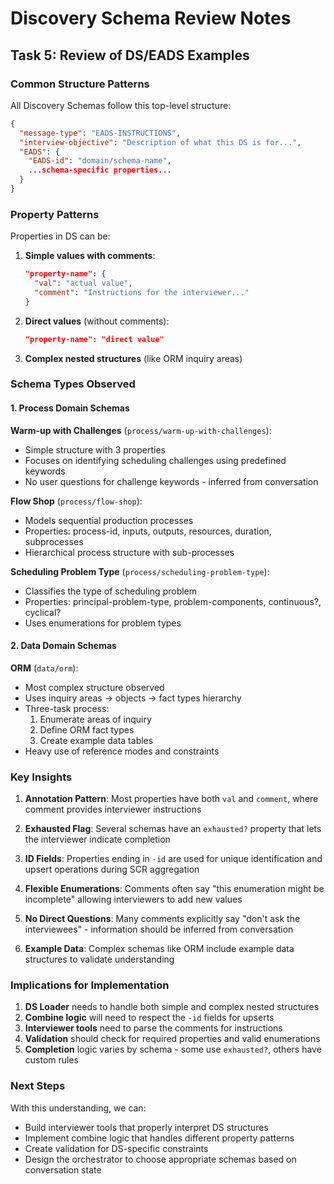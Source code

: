 # Discovery Schema Review Notes

## Task 5: Review of DS/EADS Examples

### Common Structure Patterns

All Discovery Schemas follow this top-level structure:
```json
{
  "message-type": "EADS-INSTRUCTIONS",
  "interview-objective": "Description of what this DS is for...",
  "EADS": {
    "EADS-id": "domain/schema-name",
    ...schema-specific properties...
  }
}
```

### Property Patterns

Properties in DS can be:
1. **Simple values with comments**:
   ```json
   "property-name": {
     "val": "actual value",
     "comment": "Instructions for the interviewer..."
   }
   ```

2. **Direct values** (without comments):
   ```json
   "property-name": "direct value"
   ```

3. **Complex nested structures** (like ORM inquiry areas)

### Schema Types Observed

#### 1. Process Domain Schemas

**Warm-up with Challenges** (`process/warm-up-with-challenges`):
- Simple structure with 3 properties
- Focuses on identifying scheduling challenges using predefined keywords
- No user questions for challenge keywords - inferred from conversation

**Flow Shop** (`process/flow-shop`):
- Models sequential production processes
- Properties: process-id, inputs, outputs, resources, duration, subprocesses
- Hierarchical process structure with sub-processes

**Scheduling Problem Type** (`process/scheduling-problem-type`):
- Classifies the type of scheduling problem
- Properties: principal-problem-type, problem-components, continuous?, cyclical?
- Uses enumerations for problem types

#### 2. Data Domain Schemas  

**ORM** (`data/orm`):
- Most complex structure observed
- Uses inquiry areas → objects → fact types hierarchy
- Three-task process:
  1. Enumerate areas of inquiry
  2. Define ORM fact types
  3. Create example data tables
- Heavy use of reference modes and constraints

### Key Insights

1. **Annotation Pattern**: Most properties have both `val` and `comment`, where comment provides interviewer instructions

2. **Exhausted Flag**: Several schemas have an `exhausted?` property that lets the interviewer indicate completion

3. **ID Fields**: Properties ending in `-id` are used for unique identification and upsert operations during SCR aggregation

4. **Flexible Enumerations**: Comments often say "this enumeration might be incomplete" allowing interviewers to add new values

5. **No Direct Questions**: Many comments explicitly say "don't ask the interviewees" - information should be inferred from conversation

6. **Example Data**: Complex schemas like ORM include example data structures to validate understanding

### Implications for Implementation

1. **DS Loader** needs to handle both simple and complex nested structures
2. **Combine logic** will need to respect the `-id` fields for upserts
3. **Interviewer tools** need to parse the comments for instructions
4. **Validation** should check for required properties and valid enumerations
5. **Completion** logic varies by schema - some use `exhausted?`, others have custom rules

### Next Steps

With this understanding, we can:
- Build interviewer tools that properly interpret DS structures
- Implement combine logic that handles different property patterns
- Create validation for DS-specific constraints
- Design the orchestrator to choose appropriate schemas based on conversation state